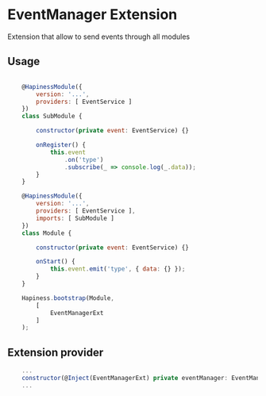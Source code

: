 # EventManager Extension

Extension that allow to send events through all modules

## Usage

```javascript

    @HapinessModule({
        version: '...',
        providers: [ EventService ]
    })
    class SubModule {

        constructor(private event: EventService) {}

        onRegister() {
            this.event
                .on('type')
                .subscribe(_ => console.log(_.data));
        }
    }

    @HapinessModule({
        version: '...',
        providers: [ EventService ],
        imports: [ SubModule ]
    })
    class Module {

        constructor(private event: EventService) {}

        onStart() {
            this.event.emit('type', { data: {} });
        }
    }

    Hapiness.bootstrap(Module,
        [
            EventManagerExt
        ]
    );
```

## Extension provider

```javascript
    ...
    constructor(@Inject(EventManagerExt) private eventManager: EventManager) {}
    ...
```
